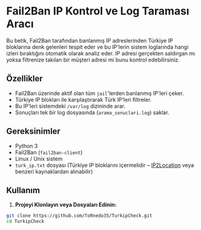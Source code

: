 # Fail2Ban IP Kontrol ve Log Taraması Aracı

Bu betik, Fail2Ban tarafından banlanmış IP adreslerinden Türkiye IP bloklarına denk gelenleri tespit eder ve bu IP'lerin sistem loglarında hangi izleri bıraktığını otomatik olarak analiz eder. IP adresi gerçekten saldırgan mı yoksa filtrenize takılan bir müşteri adresi mi bunu kontrol edebilirsiniz.

## Özellikler

- Fail2Ban üzerinde aktif olan tüm `jail`'lerden banlanmış IP'leri çeker.
- Türkiye IP blokları ile karşılaştırarak Türk IP’leri filtreler.
- Bu IP'leri sistemdeki `/var/log` dizininde arar.
- Sonuçları tek bir log dosyasında (`arama_sonuclari.log`) saklar.

## Gereksinimler

- Python 3
- Fail2Ban (`fail2ban-client`)
- Linux / Unix sistem
- `turk_ip.txt` dosyası (Türkiye IP bloklarını içermelidir – [IP2Location](https://lite.ip2location.com/) veya benzeri kaynaklardan alınabilir)

## Kullanım

1. **Projeyi Klonlayın veya Dosyaları Edinin:**

```bash
git clone https://github.com/ToRnedo35/TurkipCheck.git
cd TurkipCheck
